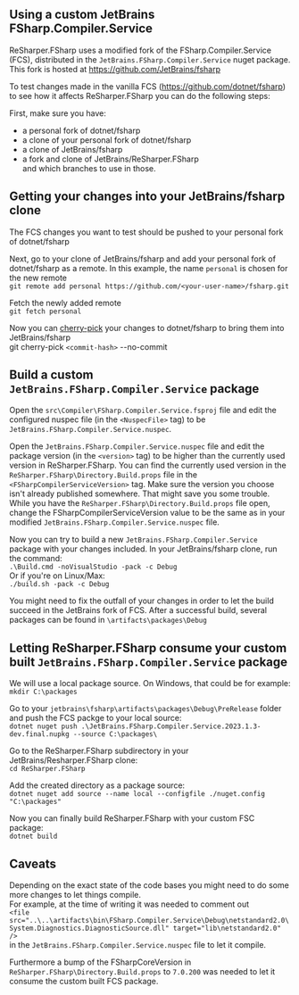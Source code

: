 ## Using a custom JetBrains FSharp.Compiler.Service

ReSharper.FSharp uses a modified fork of the FSharp.Compiler.Service (FCS), distributed in the `JetBrains.FSharp.Compiler.Service` nuget package.
This fork is hosted at https://github.com/JetBrains/fsharp

To test changes made in the vanilla FCS (https://github.com/dotnet/fsharp) to see how it affects ReSharper.FSharp you can do the following steps:

First, make sure you have:
- a personal fork of dotnet/fsharp
- a clone of your personal fork of dotnet/fsharp
- a clone of JetBrains/fsharp
- a fork and clone of JetBrains/ReSharper.FSharp  
and which branches to use in those.

## Getting your changes into your JetBrains/fsharp clone

The FCS changes you want to test should be pushed to your personal fork of dotnet/fsharp

Next, go to your clone of JetBrains/fsharp and add your personal fork of dotnet/fsharp as a remote. In this example, the name `personal` is chosen for the new remote  
`git remote add personal https://github.com/<your-user-name>/fsharp.git`

Fetch the newly added remote  
`git fetch personal`

Now you can [cherry-pick](https://git-scm.com/docs/git-cherry-pick) your changes to dotnet/fsharp to bring them into JetBrains/fsharp  
git cherry-pick `<commit-hash>` --no-commit

## Build a custom `JetBrains.FSharp.Compiler.Service` package

Open the `src\Compiler\FSharp.Compiler.Service.fsproj` file and edit the configured nuspec file (in the `<NuspecFile>` tag) to be `JetBrains.FSharp.Compiler.Service.nuspec`.

Open the `JetBrains.FSharp.Compiler.Service.nuspec` file and edit the package version (in the `<version>` tag) to be higher than the currently used version in ReSharper.FSharp. You can find the currently used version in the `ReSharper.FSharp\Directory.Build.props` file in the `<FSharpCompilerServiceVersion>` tag. Make sure the version you choose isn't already published somewhere. That might save you some trouble.  
While you have the `ReSharper.FSharp\Directory.Build.props` file open, change the FSharpCompilerServiceVersion value to be the same as in your modified `JetBrains.FSharp.Compiler.Service.nuspec` file.

Now you can try to build a new `JetBrains.FSharp.Compiler.Service` package with your changes included. In your JetBrains/fsharp clone, run the command:  
`.\Build.cmd -noVisualStudio -pack -c Debug`  
Or if you're on Linux/Max:  
`./build.sh -pack -c Debug`  

You might need to fix the outfall of your changes in order to let the build succeed in the JetBrains fork of FCS.
After a successful build, several packages can be found in `\artifacts\packages\Debug`

## Letting ReSharper.FSharp consume your custom built `JetBrains.FSharp.Compiler.Service` package

We will use a local package source. On Windows, that could be for example:  
`mkdir C:\packages`

Go to your `jetbrains\fsharp\artifacts\packages\Debug\PreRelease` folder and push the FCS packge to your local source:  
`dotnet nuget push .\JetBrains.FSharp.Compiler.Service.2023.1.3-dev.final.nupkg --source C:\packages\`

Go to the ReSharper.FSharp subdirectory in your JetBrains/Resharper.FSharp clone:  
`cd ReSharper.FSharp`  

Add the created directory as a package source:  
`dotnet nuget add source --name local --configfile ./nuget.config "C:\packages"`

Now you can finally build ReSharper.FSharp with your custom FSC package:  
`dotnet build`

## Caveats

Depending on the exact state of the code bases you might need to do some more changes to let things compile.  
For example, at the time of writing it was needed to comment out  
`<file src="..\..\artifacts\bin\FSharp.Compiler.Service\Debug\netstandard2.0\System.Diagnostics.DiagnosticSource.dll" target="lib\netstandard2.0" />`  
in the `JetBrains.FSharp.Compiler.Service.nuspec` file to let it compile.  

Furthermore a bump of the FSharpCoreVersion in `ReSharper.FSharp\Directory.Build.props` to `7.0.200` was needed to let it consume the custom built FCS package.
